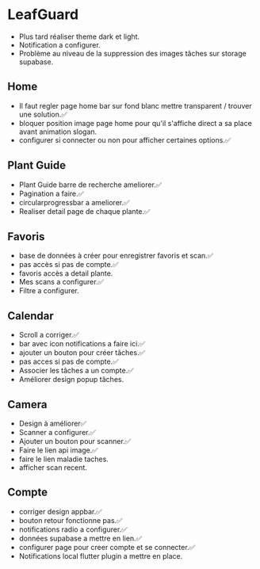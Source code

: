# LeafGuard

- Plus tard réaliser theme dark et light.
- Notification a configurer.
- Problème au niveau de la suppression des images tâches sur storage supabase.

## Home

- Il faut regler page home bar sur fond blanc mettre transparent / trouver une solution.✅
- bloquer position image page home pour qu'il s'affiche direct a sa place avant animation slogan.
- configurer si connecter ou non pour afficher certaines options.✅

## Plant Guide

- Plant Guide barre de recherche ameliorer.✅
- Pagination a faire.✅
- circularprogressbar a ameliorer.✅
- Realiser detail page de chaque plante.✅

## Favoris

- base de données à créer pour enregistrer favoris et scan.✅
- pas accès si pas de compte.✅
- favoris accès a detail plante.
- Mes scans a configurer.✅
- Filtre a configurer.

## Calendar

- Scroll a corriger.✅
- bar avec icon notifications a faire ici.✅
- ajouter un bouton pour créer tâches.✅
- pas acces si pas de compte.✅
- Associer les tâches a un compte.✅
- Améliorer design popup tâches.

## Camera

- Design à améliorer✅
- Scanner a configurer.✅
- Ajouter un bouton pour scanner.✅
- Faire le lien api image.✅
- faire le lien maladie taches.
- afficher scan recent.

## Compte

- corriger design appbar.✅
- bouton retour fonctionne pas.✅
- notifications radio a configurer.✅
- données supabase a mettre en lien.✅
- configurer page pour creer compte et se connecter.✅
- Notifications local flutter plugin a mettre en place.

